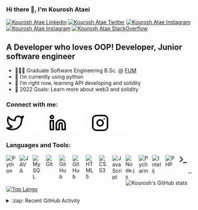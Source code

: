 ### Hi there 👋, I'm Kourosh Ataei


[![Kourosh Atae Linkedin](https://img.shields.io/badge/LinkedIn-0077B5?style=for-the-badge&logo=linkedin&logoColor=white)](https://www.linkedin.com/in/kouroshataei/)
[![Kourosh Atae Twitter](https://img.shields.io/badge/Twitter-1DA1F2?style=for-the-badge&logo=twitter&logoColor=white)](https://twitter.com/kouroshatae)
[![Kourosh Atae Instagram](https://img.shields.io/badge/Instagram-blueviolet?style=for-the-badge&logo=instagram&logoColor=white)](https://intagram.com/kouroshatae)
[![Kourosh Atae Instagram](https://img.shields.io/badge/Telegram-9cf?style=for-the-badge&logo=telegram&logoColor=white)](https://t.me/koroshataei)
[![Kourosh Atae StackOverflow](https://img.shields.io/badge/StackOverflow-F48024?style=for-the-badge&logo=stackoverflow&logoColor=white)](https://stackoverflow.com/users/11969592/mrkataei)


## A Developer who loves OOP! Developer, Junior software engineer

- 👨🏻‍🎓 Graduate Software Engineering B.Sc. @ [FUM](https://en.um.ac.ir/)
- 🐍 I’m currently using python
- 🌱 I’m right now, learning API developing and solidity
- 🥅 2022 Goals: Learn more about web3 and solidity

### Connect with me:

[![website](./img/twitter-light.svg)](https://twitter.com/kourosatae#gh-light-mode-only)
[![website](./img/twitter-dark.svg)](https://twitter.com/kourosatae#gh-dark-mode-only)
&nbsp;&nbsp;
[![website](./img/linkedin-light.svg)](https://linkedin.com/in/kouroshataei#gh-light-mode-only)
[![website](./img/linkedin-dark.svg)](https://linkedin.com/in/kouroshataei#gh-dark-mode-only)
&nbsp;&nbsp;
[![website](./img/instagram-light.svg)](https://instagram.com/kourosatae#gh-light-mode-only)
[![website](./img/instagram-dark.svg)](https://instagram.com/kourosatae#gh-dark-mode-only)

### Languages and Tools:

[<img align="left" alt="Python" width="26px" src="https://cdn.jsdelivr.net/gh/devicons/devicon/icons/python/python-original.svg" style="padding-right:10px;" />][github]
[<img align="left" alt="JAVA" width="26px" src="https://cdn.jsdelivr.net/gh/devicons/devicon/icons/java/java-original.svg" style="padding-right:10px;"/>][github]
[<img align="left" alt="MySQL" width="26px" src="https://cdn.jsdelivr.net/gh/devicons/devicon/icons/mysql/mysql-original.svg" style="padding-right:10px;" />][github]
[<img align="left" alt="Git" width="26px" src="https://cdn.jsdelivr.net/gh/devicons/devicon/icons/git/git-original.svg" style="padding-right:10px;" />][github]
[<img align="left" alt="GitHub" width="26px" src="https://user-images.githubusercontent.com/3369400/139447912-e0f43f33-6d9f-45f8-be46-2df5bbc91289.png" style="padding-right:10px;" />](https://www.youtube.com/playlist?list=PLkwxH9e_vrAJ0WbEsFA9W3I1W-g_BTsbt#gh-dark-mode-only)
[<img align="left" alt="GitHub" width="26px" src="https://user-images.githubusercontent.com/3369400/139448065-39a229ba-4b06-434b-bc67-616e2ed80c8f.png" style="padding-right:10px;" />](https://www.youtube.com/playlist?list=PLkwxH9e_vrAJ0WbEsFA9W3I1W-g_BTsbt#gh-light-mode-only)
[<img align="left" alt="HTML5" width="26px" src="https://cdn.jsdelivr.net/gh/devicons/devicon/icons/html5/html5-original.svg" style="padding-right:10px;" />][github]
[<img align="left" alt="CSS3" width="26px" src="https://cdn.jsdelivr.net/gh/devicons/devicon/icons/css3/css3-original.svg" style="padding-right:10px;" />][github]
[<img align="left" alt="JavaScript" width="26px" src="https://cdn.jsdelivr.net/gh/devicons/devicon/icons/javascript/javascript-original.svg" style="padding-right:10px;" />][github]
[<img align="left" alt="Node.js" width="26px" src="https://cdn.jsdelivr.net/gh/devicons/devicon/icons/nodejs/nodejs-original.svg" style="padding-right:10px;" />][github]
[<img align="left" alt="Pycharm" width="26px" src="https://cdn.jsdelivr.net/gh/devicons/devicon/icons/pycharm/pycharm-original.svg" style="padding-right:10px;" />][github]
[<img align="left" alt="Intelij" width="26px" src="https://cdn.jsdelivr.net/gh/devicons/devicon/icons/intellij/intellij-original.svg" style="padding-right:10px;" />][github]
[<img align="left" alt="PHP" width="26px" src="https://cdn.jsdelivr.net/gh/devicons/devicon/icons/php/php-plain.svg" style="padding-right:10px;" />][github]

[<img align="left" alt="Terminal" width="26px" src="./img/terminal-light.svg" />](https://www.youtube.com/playlist?list=PLkwxH9e_vrAJ0WbEsFA9W3I1W-g_BTsbt#gh-light-mode-only)
[<img align="left" alt="Terminal" width="26px" src="./img/terminal-dark.svg" />](https://www.youtube.com/playlist?list=PLkwxH9e_vrAJ0WbEsFA9W3I1W-g_BTsbt#gh-dark-mode-only)

<br />
<br />

---
![Kourosh's GitHub stats](https://github-readme-stats.vercel.app/api?username=mrkataei&show_icons=true&theme=dark&hide_border=true&icon_color=3256a8&title_color=23cf31)
[![Top Langs](https://github-readme-stats.vercel.app/api/top-langs/?username=mrkataei&layout=compact&langs_count=8&theme=dark&hide_border=true&title_color=23cf31)](https://github.com/anuraghazra/github-readme-stats)

<details>
  <summary>:zap: Recent GitHub Activity</summary>
<!--START_SECTION:activity-->
<!--END_SECTION:activity--></details>

[github]: https://github.com/mrkataei
